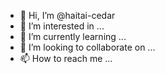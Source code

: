 - 👋 Hi, I’m @haitai-cedar
- 👀 I’m interested in ...
- 🌱 I’m currently learning ...
- 💞️ I’m looking to collaborate on ...
- 📫 How to reach me ...

<!---
haitai-cedar/haitai-cedar is a ✨ special ✨ repository because its `README.md` (this file) appears on your GitHub profile.
You can click the Preview link to take a look at your changes.
--->
